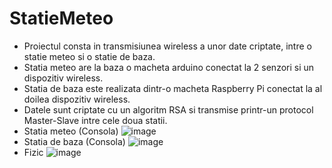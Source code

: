 # StatieMeteo
  - Proiectul consta in transmisiunea wireless a unor date criptate, intre o statie meteo si o statie de baza.
  - Statia meteo are la baza o macheta arduino conectat la 2 senzori si un dispozitiv wireless.
  - Statia de baza este realizata dintr-o macheta Raspberry Pi conectat la al doilea dispozitiv wireless.
  - Datele sunt criptate cu un algoritm RSA si transmise printr-un protocol Master-Slave intre cele doua statii.
  - Statia meteo (Consola)
![image](https://user-images.githubusercontent.com/84518155/119232739-fd731700-bb2e-11eb-837e-511b466633b3.png)
  - Statia de baza (Consola)
  ![image](https://user-images.githubusercontent.com/84518155/119233192-77f06680-bb30-11eb-9cd1-5c530c79a4a4.png)
  - Fizic
  ![image](https://user-images.githubusercontent.com/84518155/126185951-3e5350fa-ed01-4c39-a5a7-a13930a4c69b.png)




